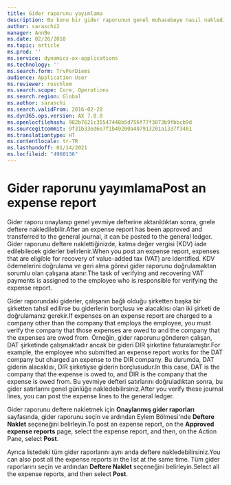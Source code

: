 ```yaml
---
title: Gider raporunu yayımlama
description: Bu konu bir gider raporunun genel muhasebeye nasıl nakledileceği açıklanmaktadır.
author: saraschi2
manager: AnnBe
ms.date: 02/26/2018
ms.topic: article
ms.prod: ''
ms.service: dynamics-ax-applications
ms.technology: ''
ms.search.form: TrvPerDiems
audience: Application User
ms.reviewer: roschlom
ms.search.scope: Core, Operations
ms.search.region: Global
ms.author: saraschi
ms.search.validFrom: 2016-02-28
ms.dyn365.ops.version: AX 7.0.0
ms.openlocfilehash: 982b7621c35547448b5d756f77f3873b9fbbcb9d
ms.sourcegitcommit: 9f31b33ed6e7f1b49200a407913201a1337f3401
ms.translationtype: HT
ms.contentlocale: tr-TR
ms.lasthandoff: 01/14/2021
ms.locfileid: "4960136"
---
```

# <a name="post-an-expense-report"></a><span data-ttu-id="27b33-103">Gider raporunu yayımlama</span><span class="sxs-lookup"><span data-stu-id="27b33-103">Post an expense report</span></span>

<span data-ttu-id="27b33-104">Gider raporu onaylanıp genel yevmiye defterine aktarıldıktan sonra, gnele deftere nakledilebilir.</span><span class="sxs-lookup"><span data-stu-id="27b33-104">After an expense report has been approved and transferred to the general journal, it can be posted to the general ledger.</span></span> <span data-ttu-id="27b33-105">Gider raporunu deftere naklettiğinizde, katma değer vergisi (KDV) iade edilebilecek giderler belirlenir.</span><span class="sxs-lookup"><span data-stu-id="27b33-105">When you post an expense report, expenses that are eligible for recovery of value-added tax (VAT) are identified.</span></span> <span data-ttu-id="27b33-106">KDV ödemelerini doğrulama ve geri alma görevi gider raporunu doğrulamaktan sorumlu olan çalışana atanır.</span><span class="sxs-lookup"><span data-stu-id="27b33-106">The task of verifying and recovering VAT payments is assigned to the employee who is responsible for verifying the expense report.</span></span>

<span data-ttu-id="27b33-107">Gider raporundaki giderler, çalışanın bağlı olduğu şirketten başka bir şirketten tahsil edilirse bu giderlerin borçlusu ve alacaklısı olan iki şirketi de doğrulamanız gerekir.</span><span class="sxs-lookup"><span data-stu-id="27b33-107">If expenses on an expense report are charged to a company other than the company that employs the employee, you must verify the company that those expenses are owed to and the company that the expenses are owed from.</span></span> <span data-ttu-id="27b33-108">Örneğin, gider raporunu gönderen çalışan, DAT şirketinde çalışmaktadır ancak bir gideri DIR şirketine faturalamıştır.</span><span class="sxs-lookup"><span data-stu-id="27b33-108">For example, the employee who submitted an expense report works for the DAT company but charged an expense to the DIR company.</span></span> <span data-ttu-id="27b33-109">Bu durumda, DAT giderin alacaklısı, DIR şirketiyse giderin borçlusudur.</span><span class="sxs-lookup"><span data-stu-id="27b33-109">In this case, DAT is the company that the expense is owed to, and DIR is the company that the expense is owed from.</span></span> <span data-ttu-id="27b33-110">Bu yevmiye defteri satırlarını doğruladıktan sonra, bu gider satırlarını genel günlüğe nakledebilirsiniz.</span><span class="sxs-lookup"><span data-stu-id="27b33-110">After you verify these journal lines, you can post the expense lines to the general ledger.</span></span>

<span data-ttu-id="27b33-111">Gider raporunu deftere nakletmek için **Onaylanmış gider raporları** sayfasında, gider raporunu seçin ve ardından Eylem Bölmesi'nde **Deftere Naklet** seçeneğini belirleyin.</span><span class="sxs-lookup"><span data-stu-id="27b33-111">To post an expense report, on the **Approved expense reports** page, select the expense report, and then, on the Action Pane, select **Post**.</span></span>

<span data-ttu-id="27b33-112">Ayrıca listedeki tüm gider raporlarını aynı anda deftere nakledebilirsiniz.</span><span class="sxs-lookup"><span data-stu-id="27b33-112">You can also post all the expense reports in the list at the same time.</span></span> <span data-ttu-id="27b33-113">Tüm gider raporlarını seçin ve ardından **Deftere Naklet** seçeneğini belirleyin.</span><span class="sxs-lookup"><span data-stu-id="27b33-113">Select all the expense reports, and then select **Post**.</span></span>
